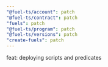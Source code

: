 ```yaml
---
"@fuel-ts/account": patch
"@fuel-ts/contract": patch
"fuels": patch
"@fuel-ts/program": patch
"@fuel-ts/versions": patch
"create-fuels": patch
---
```


feat: deploying scripts and predicates